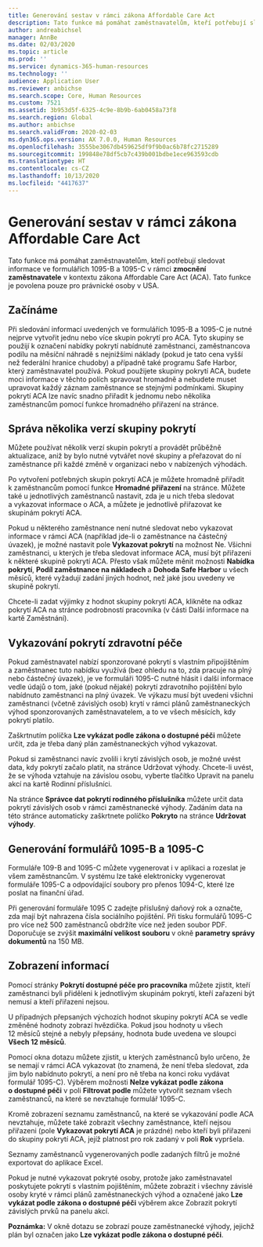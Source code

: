 ```yaml
---
title: Generování sestav v rámci zákona Affordable Care Act
description: Tato funkce má pomáhat zaměstnavatelům, kteří potřebují sledovat informace ve formulářích 1095-B a 1095-C v rámci zmocnění zaměstnavatele v kontextu zákona Affordable Care Act (ACA). Tato funkce je povolena pouze pro právnické osoby v USA.
author: andreabichsel
manager: AnnBe
ms.date: 02/03/2020
ms.topic: article
ms.prod: ''
ms.service: dynamics-365-human-resources
ms.technology: ''
audience: Application User
ms.reviewer: anbichse
ms.search.scope: Core, Human Resources
ms.custom: 7521
ms.assetid: 3b953d5f-6325-4c9e-8b9b-6ab0458a73f8
ms.search.region: Global
ms.author: anbichse
ms.search.validFrom: 2020-02-03
ms.dyn365.ops.version: AX 7.0.0, Human Resources
ms.openlocfilehash: 3555be3067db459625df9f9b0ac6b78fc2715289
ms.sourcegitcommit: 199848e78df5cb7c439b001bdbe1ece963593cdb
ms.translationtype: HT
ms.contentlocale: cs-CZ
ms.lasthandoff: 10/13/2020
ms.locfileid: "4417637"
---
```

# <a name="generate-affordable-care-act-aca-reports"></a>Generování sestav v rámci zákona Affordable Care Act

Tato funkce má pomáhat zaměstnavatelům, kteří potřebují sledovat informace ve formulářích 1095-B a 1095-C v rámci **zmocnění zaměstnavatele** v kontextu zákona Affordable Care Act (ACA). Tato funkce je povolena pouze pro právnické osoby v USA.

## <a name="getting-started"></a>Začínáme
Při sledování informací uvedených ve formulářích 1095-B a 1095-C je nutné nejprve vytvořit jednu nebo více skupin pokrytí pro ACA. Tyto skupiny se použijí k označení nabídky pokrytí nabídnuté zaměstnanci, zaměstnancova podílu na měsíční náhradě s nejnižšími náklady (pokud je tato cena vyšší než federální hranice chudoby) a případně také programu Safe Harbor, který zaměstnavatel používá. Pokud použijete skupiny pokrytí ACA, budete moci informace v těchto polích spravovat hromadně a nebudete muset upravovat každý záznam zaměstnance se stejnými podmínkami. Skupiny pokrytí ACA lze navíc snadno přiřadit k jednomu nebo několika zaměstnancům pomocí funkce hromadného přiřazení na stránce.

## <a name="maintaining-multiple-versions-of-a-coverage-group"></a>Správa několika verzí skupiny pokrytí
Můžete používat několik verzí skupin pokrytí a provádět průběžně aktualizace, aniž by bylo nutné vytvářet nové skupiny a přeřazovat do ní zaměstnance při každé změně v organizaci nebo v nabízených výhodách. 

Po vytvoření potřebných skupin pokrytí ACA je můžete hromadně přiřadit k zaměstnancům pomocí funkce **Hromadné přiřazení** na stránce. Můžete také u jednotlivých zaměstnanců nastavit, zda je u nich třeba sledovat a vykazovat informace o ACA, a můžete je jednotlivě přiřazovat ke skupinám pokrytí ACA.

Pokud u některého zaměstnance není nutné sledovat nebo vykazovat informace v rámci ACA (například jde-li o zaměstnance na částečný úvazek), je možné nastavit pole **Vykazovat pokrytí** na možnost Ne. Všichni zaměstnanci, u kterých je třeba sledovat informace ACA, musí být přiřazeni k některé skupině pokrytí ACA. Přesto však můžete měnit možnosti **Nabídka pokrytí**, **Podíl zaměstnance na nákladech** a **Dohoda Safe Harbor** u všech měsíců, které vyžadují zadání jiných hodnot, než jaké jsou uvedeny ve skupině pokrytí.

Chcete-li zadat výjimky z hodnot skupiny pokrytí ACA, klikněte na odkaz pokrytí ACA na stránce podrobností pracovníka (v části Další informace na kartě Zaměstnání).

## <a name="reporting-health-care-coverage"></a>Vykazování pokrytí zdravotní péče
Pokud zaměstnavatel nabízí sponzorované pokrytí s vlastním připojištěním a zaměstnanec tuto nabídku využívá (bez ohledu na to, zda pracuje na plný nebo částečný úvazek), je ve formuláři 1095-C nutné hlásit i další informace vedle údajů o tom, jaké (pokud nějaké) pokrytí zdravotního pojištění bylo nabídnuto zaměstnanci na plný úvazek. Ve výkazu musí být uvedeni všichni zaměstnanci (včetně závislých osob) krytí v rámci plánů zaměstnaneckých výhod sponzorovaných zaměstnavatelem, a to ve všech měsících, kdy pokrytí platilo. 

Zaškrtnutím políčka **Lze vykázat podle zákona o dostupné péči** můžete určit, zda je třeba daný plán zaměstnaneckých výhod vykazovat.

Pokud si zaměstnanci navíc zvolili i krytí závislých osob, je možné uvést data, kdy pokrytí začalo platit, na stránce Udržovat výhody. Chcete-li uvést, že se výhoda vztahuje na závislou osobu, vyberte tlačítko Upravit na panelu akcí na kartě Rodinní příslušníci.

Na stránce **Správce dat pokrytí rodinného příslušníka** můžete určit data pokrytí závislých osob v rámci zaměstnanecké výhody. Zadáním data na této stránce automaticky zaškrtnete políčko **Pokryto** na stránce **Udržovat výhody**.

## <a name="generate-1095b-and-1095c-forms"></a>Generování formulářů 1095-B a 1095-C
Formuláře 109-B and 1095-C můžete vygenerovat i v aplikaci a rozeslat je všem zaměstnancům. V systému lze také elektronicky vygenerovat formuláře 1095-C a odpovídající soubory pro přenos 1094-C, které lze poslat na finanční úřad.  

Při generování formuláře 1095 C zadejte příslušný daňový rok a označte, zda mají být nahrazena čísla sociálního pojištění. Při tisku formulářů 1095-C pro více než 500 zaměstnanců obdržíte více než jeden soubor PDF. Doporučuje se zvýšit **maximální velikost souboru** v okně **parametry správy dokumentů** na 150 MB.

## <a name="viewing-information"></a>Zobrazení informací
Pomocí stránky **Pokrytí dostupné péče pro pracovníka** můžete zjistit, kteří zaměstnanci byli přiděleni k jednotlivým skupinám pokrytí, kteří zařazeni být nemusí a kteří přiřazeni nejsou.

U případných přepsaných výchozích hodnot skupiny pokrytí ACA se vedle změněné hodnoty zobrazí hvězdička. Pokud jsou hodnoty u všech 12 měsíců stejné a nebyly přepsány, hodnota bude uvedena ve sloupci **Všech 12 měsíců**.

Pomocí okna dotazu můžete zjistit, u kterých zaměstnanců bylo určeno, že se nemají v rámci ACA vykazovat (to znamená, že není třeba sledovat, zda jim bylo nabídnuto pokrytí, a není pro ně třeba na konci roku vydávat formulář 1095-C). Výběrem možnosti **Nelze vykázat podle zákona o dostupné péči** v poli **Filtrovat podle** můžete vytvořit seznam všech zaměstnanců, na které se nevztahuje formulář 1095-C.

Kromě zobrazení seznamu zaměstnanců, na které se vykazování podle ACA nevztahuje, můžete také zobrazit všechny zaměstnance, kteří nejsou přiřazeni (pole **Vykazovat pokrytí ACA** je prázdné) nebo kteří byli přiřazeni do skupiny pokrytí ACA, jejíž platnost pro rok zadaný v poli **Rok** vypršela.

Seznamy zaměstnanců vygenerovaných podle zadaných filtrů je možné exportovat do aplikace Excel.

Pokud je nutné vykazovat pokryté osoby, protože jako zaměstnavatel poskytujete pokrytí s vlastním pojištěním, můžete zobrazit i všechny závislé osoby kryté v rámci plánů zaměstnaneckých výhod a označené jako **Lze vykázat podle zákona o dostupné péči** výběrem akce Zobrazit pokrytí závislých prvků na panelu akcí.

**Poznámka:** V okně dotazu se zobrazí pouze zaměstnanecké výhody, jejichž plán byl označen jako **Lze vykázat podle zákona o dostupné péči**.

